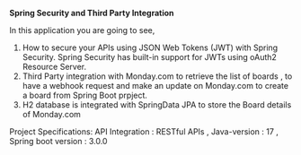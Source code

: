 **Spring Security and Third Party Integration**

In this application you are going to see,

1) How to secure your APIs using JSON Web Tokens (JWT) with Spring Security. Spring Security has built-in support for JWTs using oAuth2 Resource Server.
2) Third Party integration with Monday.com to retrieve the list of boards , to have a webhook request and make an update on Monday.com to create a board from Spring Boot prpject.
3) H2 database is integrated with SpringData JPA to store the Board details of Monday.com

Project Specifications:
API Integration : RESTful APIs ,
Java-version : 17 ,
Spring boot version : 3.0.0

 

